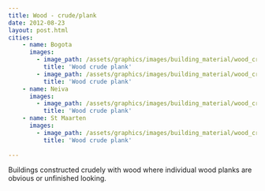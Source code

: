 ```yaml
---
title: Wood - crude/plank
date: 2012-08-23
layout: post.html
cities:
    - name: Bogota
      images:
        - image_path: /assets/graphics/images/building_material/wood_crude-plank/wood_crude-plank_bogota_01.jpg
          title: 'Wood crude plank'
        - image_path: /assets/graphics/images/building_material/wood_crude-plank/wood_crude-plank_bogota_02.jpg
          title: 'Wood crude plank'
    - name: Neiva
      images:
        - image_path: /assets/graphics/images/building_material/wood_crude-plank/wood_crude_plank_neiva_01.png
          title: 'Wood crude plank'
    - name: St Maarten
      images:
        - image_path: /assets/graphics/images/building_material/wood_crude-plank/wood_crude_plank_st_maarten_01.png
          title: 'Wood crude plank'
          
---
```

Buildings constructed crudely with wood where individual wood planks are obvious or unfinished looking.